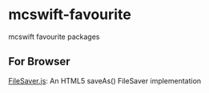 # mcswift-favourite
mcswift favourite packages

## For Browser

<a href="https://github.com/eligrey/FileSaver.js">FileSaver.js</a>: An HTML5 saveAs() FileSaver implementation

